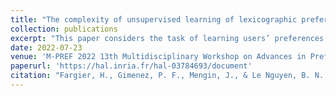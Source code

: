 ```yaml
---
title: "The complexity of unsupervised learning of lexicographic preferences"
collection: publications
excerpt: "This paper considers the task of learning users’ preferences on a combinatorial set of alternatives, as generally used by online configurators, for example. In many settings, only a set of selected alternatives during past interactions is available to the learner. Fargier et al. [2018] propose an approach to learn, in such a setting, a model of the users’ preferences that ranks previously chosen alternatives as high as possible; and an algorithm to learn, in this setting, a particular model of preferences: lexicographic preferences trees (LP-trees). In this paper, we study complexity-theoretical problems related to this approach. We give an upper bound on the sample complexity of learning an LP-tree, which is logarithmic in the number of attributes. We also prove that computing the LP tree that minimises the empirical risk can be done in polynomial time when restricted to the class of linear LP-trees."
date: 2022-07-23
venue: 'M-PREF 2022 13th Multidisciplinary Workshop on Advances in Preference Handling'
paperurl: 'https://hal.inria.fr/hal-03784693/document'
citation: "Fargier, H., Gimenez, P. F., Mengin, J., & Le Nguyen, B. N. (2022, July). The complexity of unsupervised learning of lexicographic preferences. In 13th Multidisciplinary Workshop on Advances in Preference Handling (M-pref 2022)@ IJCAI 2022"
---
```

